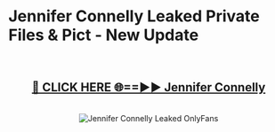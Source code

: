 # Jennifer Connelly Leaked Private Files & Pict - New Update
<br>
<div align="center">
<h2><a href="https://mediafilles.blogspot.com/?title=Jennifer_Connelly" rel="nofollow">🔴 CLICK HERE 🌐==►► Jennifer Connelly</a></h2>
<br>
<a href="https://mediafilles.blogspot.com/?title=Jennifer_Connelly" rel="nofollow" data-target="animated-image.originalLink"><img src="https://i.ibb.co.com/WyWwxjT/player-gif2.gif" alt="Jennifer Connelly Leaked OnlyFans" style="max-width: 100%; display: inline-block;" data-target="animated-image.originalImage"></a>
</div>
<br>